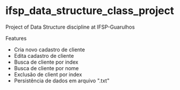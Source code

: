 # ifsp_data_structure_class_project

Project of Data Structure discipline at IFSP-Guarulhos

Features

- Cria novo cadastro de cliente
- Edita cadastro de cliente
- Busca de cliente por index
- Busca de cliente por nome
- Exclusão de client por index
- Persistência de dados em arquivo ".txt"
